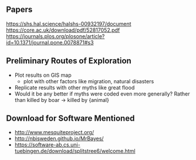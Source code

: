 ## Papers
https://shs.hal.science/halshs-00932197/document
https://core.ac.uk/download/pdf/52817052.pdf
https://journals.plos.org/plosone/article?id=10.1371/journal.pone.0078871#s3

## Preliminary Routes of Exploration
- Plot results on GIS map
    - plot with other factors like migration, natural disasters
- Replicate results with other myths like great flood
- Would it be any better if myths were coded even more generally? Rather than killed by boar -> killed by {animal}

## Download for Software Mentioned
- http://www.mesquiteproject.org/
- http://nbisweden.github.io/MrBayes/
- https://software-ab.cs.uni-tuebingen.de/download/splitstree6/welcome.html

